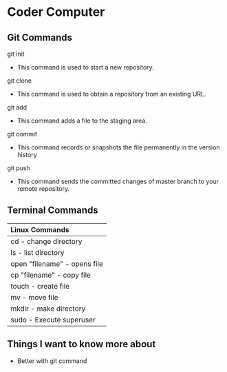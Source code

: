 # Coder Computer


## Git Commands

git init
- This command is used to start a new repository.

git clone

- This command is used to obtain a repository from an existing URL.

git add

- This command adds a file to the staging area.

git commit

- This command records or snapshots the file permanently in the version history

git push

- This command sends the committed changes of master branch to your remote repository.

## Terminal Commands

| Linux Commands                |
| :---                          |
| cd - change directory         |
| ls - list directory           |
| open "filename" - opens file  |
| cp "filename" - copy file     |
| touch - create file           |
| mv - move file                |
| mkdir - make directory        |
| sudo - Execute superuser      |

## Things I want to know more about

- Better with git command